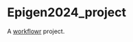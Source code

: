 # Epigen2024_project

A [workflowr][] project.

[workflowr]: https://github.com/workflowr/workflowr
